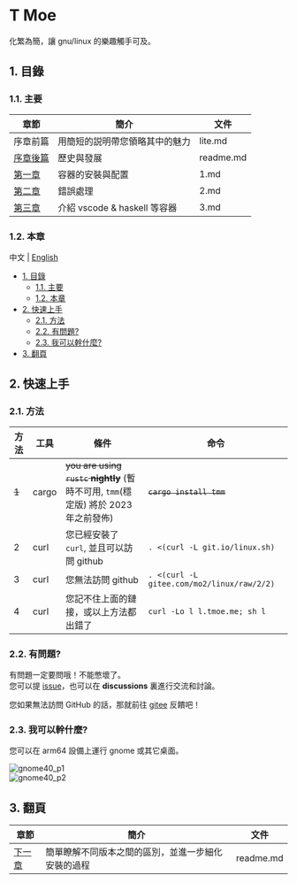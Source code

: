 # T Moe

化繁為簡，讓 gnu/linux 的樂趣觸手可及。

## 1. 目錄

### 1.1. 主要

| 章節                    | 簡介                           | 文件      |
| ----------------------- | ------------------------------ | --------- |
| 序章前篇                | 用簡短的説明帶您領略其中的魅力 | lite.md   |
| [序章後篇](./readme.md) | 歷史與發展                     | readme.md |
| [第一章](./1.md)        | 容器的安裝與配置               | 1.md      |
| [第二章](./2.md)        | 錯誤處理                       | 2.md      |
| [第三章](./3.md)        | 介紹 vscode & haskell 等容器   | 3.md      |

### 1.2. 本章

中文 | [English](../../../Readme.md)

- [1. 目錄](#1-目錄)
  - [1.1. 主要](#11-主要)
  - [1.2. 本章](#12-本章)
- [2. 快速上手](#2-快速上手)
  - [2.1. 方法](#21-方法)
  - [2.2. 有問題?](#22-有問題)
  - [2.3. 我可以幹什麼?](#23-我可以幹什麼)
- [3. 翻頁](#3-翻頁)

## 2. 快速上手

### 2.1. 方法

| 方法  | 工具  | 條件                                                                                   | 命令                                       |
| ----- | ----- | -------------------------------------------------------------------------------------- | ------------------------------------------ |
| ~~1~~ | cargo | ~~you are using `rustc` **nightly**~~ (暫時不可用, `tmm`(穩定版) 將於 2023 年之前發佈) | ~~`cargo install tmm`~~                    |
| 2     | curl  | 您已經安裝了 `curl`, 並且可以訪問 github                                               | `. <(curl -L git.io/linux.sh)`             |
| 3     | curl  | 您無法訪問 github                                                                      | `. <(curl -L gitee.com/mo2/linux/raw/2/2)` |
| 4     | curl  | 您記不住上面的鏈接，或以上方法都出錯了                                                 | `curl -Lo l l.tmoe.me; sh l`               |

<!--  | 1     | cargo                                                                                                                                 | you have `cargo` installed                  | `cargo install tmoe` | -->

### 2.2. 有問題?

有問題一定要問哦！不能憋壞了。  
您可以提 [issue](https://github.com/2moe/tmoe-linux/issues/new/choose)，也可以在 **discussions** 裏進行交流和討論。

您如果無法訪問 GitHub 的話，那就前往 [gitee](https://gitee.com/mo2/linux/issues) 反饋吧！

### 2.3. 我可以幹什麼?

您可以在 arm64 設備上運行 gnome 或其它桌面。

![gnome40_p1](https://images.gitee.com/uploads/images/2021/0806/224412_07b5cd5b_5617340.png "Screenshot_20210806-221622.png")  
![gnome40_p2](https://images.gitee.com/uploads/images/2021/0806/224423_fa8285a5_5617340.png "Screenshot_20210806-222714.png")

## 3. 翻頁

| 章節                  | 簡介                                               | 文件      |
| --------------------- | -------------------------------------------------- | --------- |
| [下一章](./readme.md) | 簡單瞭解不同版本之間的區別，並進一步細化安裝的過程 | readme.md |
